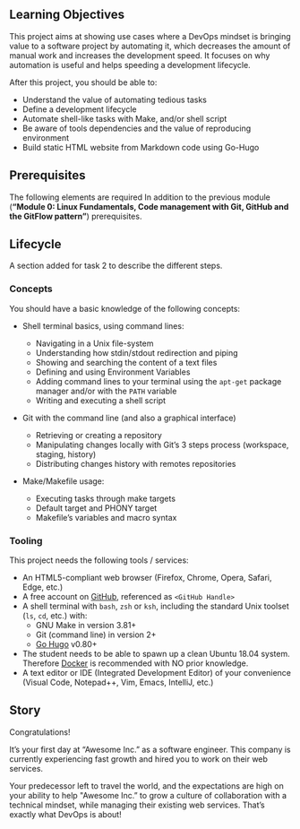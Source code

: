 ## Learning Objectives

This project aims at showing use cases where a DevOps mindset is bringing value to a software project by automating it, which decreases the amount of manual work and increases the development speed. It focuses on why automation is useful and helps speeding a development lifecycle.

After this project, you should be able to:

-   Understand the value of automating tedious tasks
-   Define a development lifecycle
-   Automate shell-like tasks with Make, and/or shell script
-   Be aware of tools dependencies and the value of reproducing environment
-   Build static HTML website from Markdown code using Go-Hugo

## Prerequisites

The following elements are required In addition to the previous module (**“Module 0: Linux Fundamentals, Code management with Git, GitHub and the GitFlow pattern”**) prerequisites.


## Lifecycle

A section added for task 2 to describe the different steps.

### Concepts

You should have a basic knowledge of the following concepts:

-   Shell terminal basics, using command lines:

    -   Navigating in a Unix file-system
    -   Understanding how stdin/stdout redirection and piping
    -   Showing and searching the content of a text files
    -   Defining and using Environment Variables
    -   Adding command lines to your terminal using the  `apt-get`  package manager and/or with the  `PATH`  variable
    -   Writing and executing a shell script
-   Git with the command line (and also a graphical interface)

    -   Retrieving or creating a repository
    -   Manipulating changes locally with Git’s 3 steps process (workspace, staging, history)
    -   Distributing changes history with remotes repositories
-   Make/Makefile usage:

    -   Executing tasks through make targets
    -   Default target and PHONY target
    -   Makefile’s variables and macro syntax

### Tooling

This project needs the following tools / services:

-   An HTML5-compliant web browser (Firefox, Chrome, Opera, Safari, Edge, etc.)
-   A free account on  [GitHub](https://github.com "GitHub"), referenced as  `<GitHub Handle>`
-   A shell terminal with  `bash`,  `zsh`  or  `ksh`, including the standard Unix toolset (`ls`,  `cd`, etc.) with:
    -   GNU Make in version 3.81+
    -   Git (command line) in version 2+
    -   [Go Hugo](https://gohugo.io "Go Hugo")  v0.80+
-   The student needs to be able to spawn up a clean Ubuntu 18.04 system. Therefore  [Docker](https://intranet.hbtn.io/rltoken/4-LomWsN4dV31c-IwVMwgw "Docker")  is recommended with NO prior knowledge.
-   A text editor or IDE (Integrated Development Editor) of your convenience (Visual Code, Notepad++, Vim, Emacs, IntelliJ, etc.)

## Story

Congratulations!

It’s your first day at “Awesome Inc.” as a software engineer. This company is currently experiencing fast growth and hired you to work on their web services.

Your predecessor left to travel the world, and the expectations are high on your ability to help "Awesome Inc.” to grow a culture of collaboration with a technical mindset, while managing their existing web services. That’s exactly what DevOps is about!